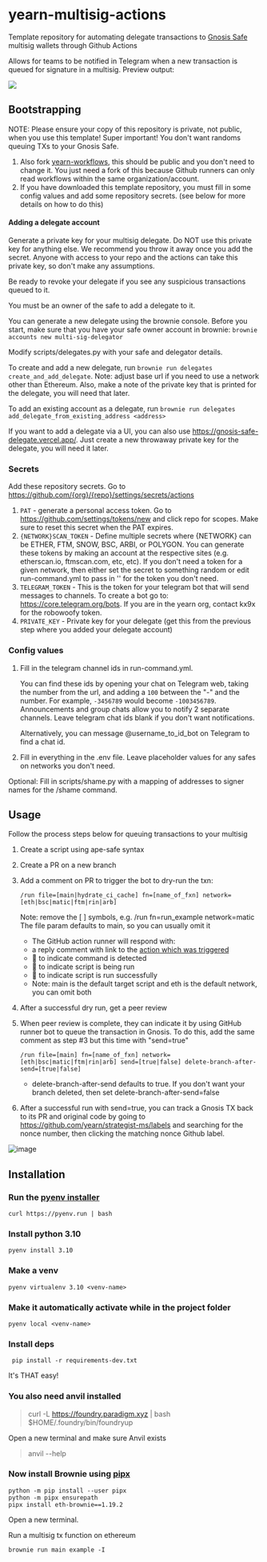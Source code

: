 # yearn-multisig-actions

Template repository for automating delegate transactions to [Gnosis Safe](https://gnosis-safe.io/app/) multisig wallets through Github Actions

Allows for teams to be notified in Telegram when a new transaction is queued for signature in a multisig. Preview output:

![](https://i.imgur.com/zKTnTY4.png)

## Bootstrapping
NOTE: Please ensure your copy of this repository is private, not public, when you use this template! Super important! You don't want randoms queuing TXs to your Gnosis Safe.

1. Also fork [yearn-workflows](https://github.com/yearn/yearn-workflows/fork), this should be public and you don't need to change it. You just need a fork of this because Github runners can only read workflows within the same organization/account.
2. If you have downloaded this template repository, you must fill in some config values and add some repository secrets. (see below for more details on how to do this)

#### Adding a delegate account
Generate a private key for your multisig delegate. Do NOT use this private key for anything else. We recommend you throw it away once you add the secret. Anyone with access to your repo and the actions can take this private key, so don't make any assumptions.

Be ready to revoke your delegate if you see any suspicious transactions queued to it.

You must be an owner of the safe to add a delegate to it.

You can generate a new delegate using the brownie console. Before you start, make sure that you have your safe owner account in brownie: `brownie accounts new multi-sig-delegator`

Modify scripts/delegates.py with your safe and delegator details.

To create and add a new delegate, run `brownie run delegates create_and_add_delegate`. Note: adjust base url if you need to use a network other than Ethereum. Also, make a note of the private key that is printed for the delegate, you will need that later.

To add an existing account as a delegate, run `brownie run delegates add_delegate_from_existing_address <address>`

If you want to add a delegate via a UI, you can also use https://gnosis-safe-delegate.vercel.app/. Just create a new throwaway private key for the delegate, you will need it later.

### Secrets
Add these repository secrets. Go to https://github.com/{org}/{repo}/settings/secrets/actions

1. `PAT` - generate a personal access token. Go to https://github.com/settings/tokens/new and click repo for scopes. Make sure to reset this secret when the PAT expires.
2. `{NETWORK}SCAN_TOKEN` - Define multiple secrets where {NETWORK} can be ETHER, FTM, SNOW, BSC, ARBI, or POLYGON. You can generate these tokens by making an account at the respective sites (e.g. etherscan.io, ftmscan.com, etc, etc). If you don't need a token for a given network, then either set the secret to something random or edit run-command.yml to pass in '' for the token you don't need.
3. `TELEGRAM_TOKEN` - This is the token for your telegram bot that will send messages to channels. To create a bot go to: https://core.telegram.org/bots. If you are in the yearn org, contact kx9x for the robowoofy token.
4. `PRIVATE_KEY` - Private key for your delegate (get this from the previous step where you added your delegate account)

### Config values
1. Fill in the telegram channel ids in run-command.yml. 

    You can find these ids by opening your chat on Telegram web, taking the number from the url, and adding a `100` between the "-" and the number. For example, `-3456789` would become `-1003456789`. Announcements and group chats allow you to notify 2 separate channels. Leave telegram chat ids blank if you don't want notifications.

    Alternatively, you can message @username_to_id_bot on Telegram to find a chat id.

1. Fill in everything in the .env file. Leave placeholder values for any safes on networks you don't need.

Optional:
Fill in scripts/shame.py with a mapping of addresses to signer names for the /shame command.

## Usage
Follow the process steps below for queuing transactions to your multisig
1. Create a script using ape-safe syntax
2. Create a PR on a new branch
3. Add a comment on PR to trigger the bot to dry-run the txn:
    ```
    /run file=[main|hydrate_ci_cache] fn=[name_of_fxn] network=[eth|bsc|matic|ftm|rin|arb]
    ```
    Note: remove the [ ] symbols, e.g. /run fn=run_example network=matic
    The file param defaults to main, so you can usually omit it

    - The GitHub action runner will respond with:
    - a reply comment with link to the [action which was triggered](https://github.com/yearn/strategist-ms/actions/)
    - 👀 to indicate command is detected
    - 🚀 to indicate script is being run
    - 🎉 to indicate script is run successfully
    - Note: main is the default target script and eth is the default network, you can omit both 
4. After a successful dry run, get a peer review
5. When peer review is complete, they can indicate it by using GitHub runner bot to queue the transaction in Gnosis. To do this, add the same comment as step #3 but this time with "send=true"
    ```
    /run file=[main] fn=[name_of_fxn] network=[eth|bsc|matic|ftm|rin|arb] send=[true|false] delete-branch-after-send=[true|false]
    ```
    - delete-branch-after-send defaults to true. If you don't want your branch deleted, then set delete-branch-after-send=false
6. After a successful run with send=true, you can track a Gnosis TX back to its PR and original code by going to https://github.com/yearn/strategist-ms/labels and searching for the nonce number, then clicking the matching nonce Github label.

![image](https://user-images.githubusercontent.com/7820952/119859130-f1d67600-bec9-11eb-8ac1-3dbc05956210.png)


## Installation

### Run the [pyenv installer](https://github.com/pyenv/pyenv#automatic-installer)
```
curl https://pyenv.run | bash
```

### Install python 3.10
```
pyenv install 3.10
```

### Make a venv
```
pyenv virtualenv 3.10 <venv-name>
```

### Make it automatically activate while in the project folder
```
pyenv local <venv-name>
```

### Install deps
```
 pip install -r requirements-dev.txt 
```

It's THAT easy!

### You also need anvil installed
> curl -L https://foundry.paradigm.xyz | bash
> $HOME/.foundry/bin/foundryup

Open a new terminal and make sure Anvil exists
> anvil --help

### Now install Brownie using [pipx](https://github.com/eth-brownie/brownie#via-pipx)

```
python -m pip install --user pipx
python -m pipx ensurepath
pipx install eth-brownie==1.19.2
```

Open a new terminal.

Run a multisig tx function on ethereum
```
brownie run main example -I
```